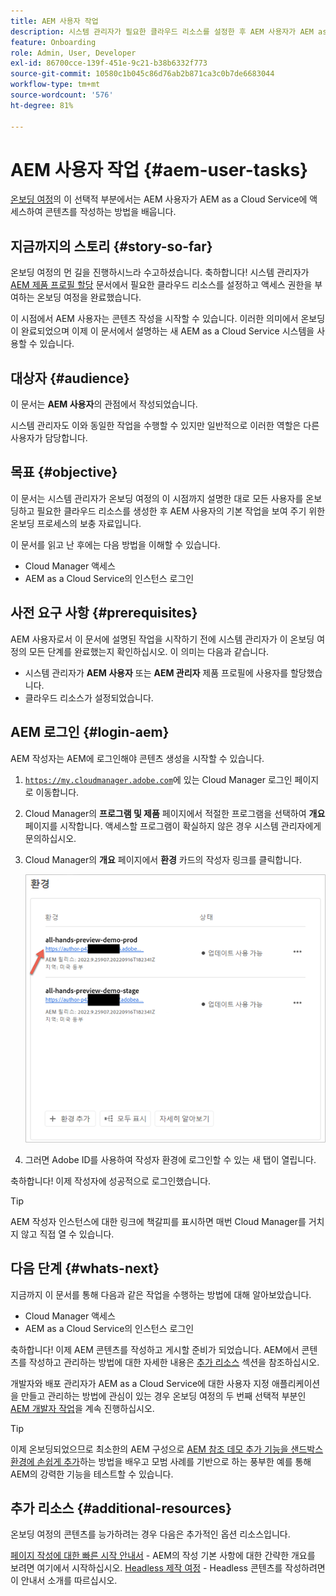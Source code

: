 ```yaml
---
title: AEM 사용자 작업
description: 시스템 관리자가 필요한 클라우드 리소스를 설정한 후 AEM 사용자가 AEM as a Cloud Service에 액세스하여 콘텐츠를 작성하는 방법을 알아봅니다.
feature: Onboarding
role: Admin, User, Developer
exl-id: 86700cce-139f-451e-9c21-b38b6332f773
source-git-commit: 10580c1b045c86d76ab2b871ca3c0b7de6683044
workflow-type: tm+mt
source-wordcount: '576'
ht-degree: 81%

---
```



# AEM 사용자 작업 {#aem-user-tasks}

[온보딩 여정](overview.md)의 이 선택적 부분에서는 AEM 사용자가 AEM as a Cloud Service에 액세스하여 콘텐츠를 작성하는 방법을 배웁니다.

## 지금까지의 스토리 {#story-so-far}

온보딩 여정의 먼 길을 진행하시느라 수고하셨습니다. 축하합니다! 시스템 관리자가 [AEM 제품 프로필 할당](assign-profiles-aem.md) 문서에서 필요한 클라우드 리소스를 설정하고 액세스 권한을 부여하는 온보딩 여정을 완료했습니다.

이 시점에서 AEM 사용자는 콘텐츠 작성을 시작할 수 있습니다. 이러한 의미에서 온보딩이 완료되었으며 이제 이 문서에서 설명하는 새 AEM as a Cloud Service 시스템을 사용할 수 있습니다.

## 대상자 {#audience}

이 문서는 **AEM 사용자**&#x200B;의 관점에서 작성되었습니다.

시스템 관리자도 이와 동일한 작업을 수행할 수 있지만 일반적으로 이러한 역할은 다른 사용자가 담당합니다.

## 목표 {#objective}

이 문서는 시스템 관리자가 온보딩 여정의 이 시점까지 설명한 대로 모든 사용자를 온보딩하고 필요한 클라우드 리소스를 생성한 후 AEM 사용자의 기본 작업을 보여 주기 위한 온보딩 프로세스의 보충 자료입니다.

이 문서를 읽고 난 후에는 다음 방법을 이해할 수 있습니다.

* Cloud Manager 액세스
* AEM as a Cloud Service의 인스턴스 로그인

## 사전 요구 사항 {#prerequisites}

AEM 사용자로서 이 문서에 설명된 작업을 시작하기 전에 시스템 관리자가 이 온보딩 여정의 모든 단계를 완료했는지 확인하십시오. 이 의미는 다음과 같습니다.

* 시스템 관리자가 **AEM 사용자** 또는 **AEM 관리자** 제품 프로필에 사용자를 할당했습니다.
* 클라우드 리소스가 설정되었습니다.

## AEM 로그인 {#login-aem}

AEM 작성자는 AEM에 로그인해야 콘텐츠 생성을 시작할 수 있습니다.

1. [`https://my.cloudmanager.adobe.com`](https://my.cloudmanager.adobe.com/)에 있는 Cloud Manager 로그인 페이지로 이동합니다.

1. Cloud Manager의 **프로그램 및 제품** 페이지에서 적절한 프로그램을 선택하여 **개요** 페이지를 시작합니다. 액세스할 프로그램이 확실하지 않은 경우 시스템 관리자에게 문의하십시오.

1. Cloud Manager의 **개요** 페이지에서 **환경** 카드의 작성자 링크를 클릭합니다.

   ![환경 카드](/help/journey-onboarding/assets/author-environ.png)

1. 그러면 Adobe ID를 사용하여 작성자 환경에 로그인할 수 있는 새 탭이 열립니다.

축하합니다! 이제 작성자에 성공적으로 로그인했습니다.

>[!TIP]
>
>AEM 작성자 인스턴스에 대한 링크에 책갈피를 표시하면 매번 Cloud Manager를 거치지 않고 직접 열 수 있습니다.

## 다음 단계 {#whats-next}

지금까지 이 문서를 통해 다음과 같은 작업을 수행하는 방법에 대해 알아보았습니다.

* Cloud Manager 액세스
* AEM as a Cloud Service의 인스턴스 로그인

축하합니다! 이제 AEM 콘텐츠를 작성하고 게시할 준비가 되었습니다. AEM에서 콘텐츠를 작성하고 관리하는 방법에 대한 자세한 내용은 [추가 리소스](#additional-resources) 섹션을 참조하십시오.

개발자와 배포 관리자가 AEM as a Cloud Service에 대한 사용자 지정 애플리케이션을 만들고 관리하는 방법에 관심이 있는 경우 온보딩 여정의 두 번째 선택적 부분인 [AEM 개발자 작업](developers.md)을 계속 진행하십시오.

>[!TIP]
>
>이제 온보딩되었으므로 최소한의 AEM 구성으로 [AEM 참조 데모 추가 기능을 샌드박스 환경에 손쉽게 추가](/help/journey-sites/demos-add-on/overview.md)하는 방법을 배우고 모범 사례를 기반으로 하는 풍부한 예를 통해 AEM의 강력한 기능을 테스트할 수 있습니다.

## 추가 리소스 {#additional-resources}

온보딩 여정의 콘텐츠를 능가하려는 경우 다음은 추가적인 옵션 리소스입니다.

[페이지 작성에 대한 빠른 시작 안내서](/help/sites-cloud/authoring/quick-start.md) - AEM의 작성 기본 사항에 대한 간략한 개요를 보려면 여기에서 시작하십시오.
[Headless 제작 여정](/help/journey-headless/author/overview.md) - Headless 콘텐츠를 작성하려면 이 안내서 소개를 따르십시오.

